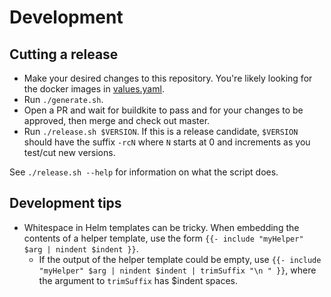 # Development

## Cutting a release

* Make your desired changes to this repository. You're likely looking for the docker images in [values.yaml](./values.yaml).
* Run `./generate.sh`.
* Open a PR and wait for buildkite to pass and for your changes to be approved, then merge and check out master.
* Run `./release.sh $VERSION`. If this is a release candidate, `$VERSION` should have the
  suffix `-rcN` where `N` starts at 0 and increments as you test/cut new versions.

See `./release.sh --help` for information on what the script does.

## Development tips

* Whitespace in Helm templates can be tricky. When embedding the contents of a helper template, use
  the form `{{- include "myHelper" $arg | nindent $indent }}`.
  * If the output of the helper template could be empty, use `{{- include "myHelper" $arg | nindent $indent | trimSuffix "\n " }}`, where the argument to `trimSuffix` has $indent spaces.
